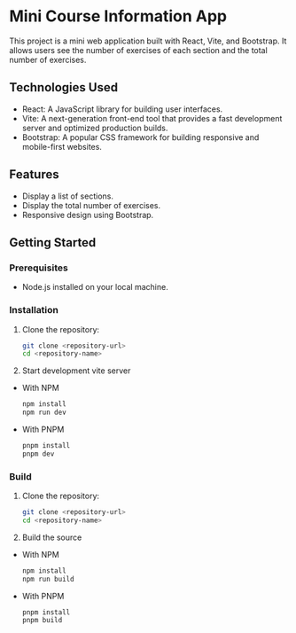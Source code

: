 # Mini Course Information App

This project is a mini web application built with React, Vite, and Bootstrap. It allows users see the number of exercises of each section and the total number of exercises.

## Technologies Used

- React: A JavaScript library for building user interfaces.
- Vite: A next-generation front-end tool that provides a fast development server and optimized production builds.
- Bootstrap: A popular CSS framework for building responsive and mobile-first websites.

## Features

- Display a list of sections.
- Display the total number of exercises.
- Responsive design using Bootstrap.

## Getting Started

### Prerequisites

- Node.js installed on your local machine.

### Installation

1. Clone the repository:

   ```bash
   git clone <repository-url>
   cd <repository-name>
2. Start development vite server
- With NPM

   ```bash
   npm install
   npm run dev
- With PNPM

   ```bash
   pnpm install
   pnpm dev

### Build

1. Clone the repository:
   
   ```bash
   git clone <repository-url>
   cd <repository-name>
2. Build the source
- With NPM

   ```bash
   npm install
   npm run build
- With PNPM

   ```bash
   pnpm install
   pnpm build
